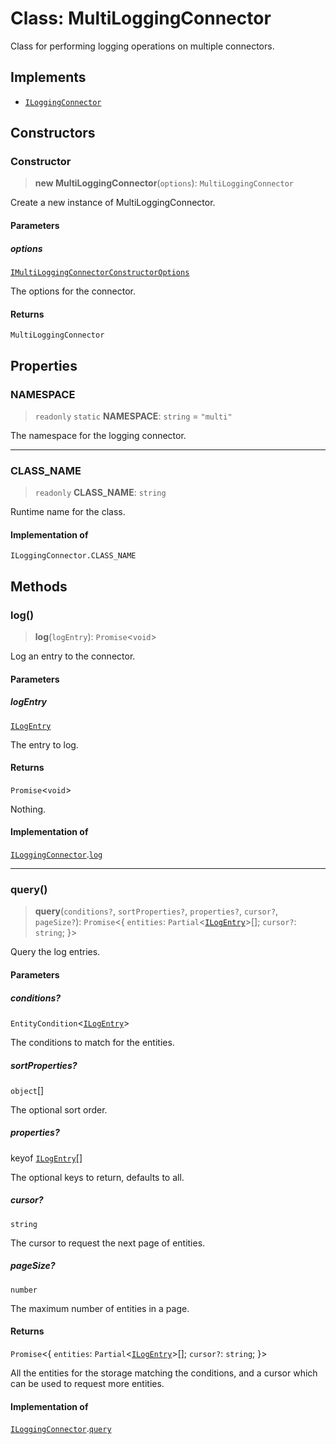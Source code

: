 # Class: MultiLoggingConnector

Class for performing logging operations on multiple connectors.

## Implements

- [`ILoggingConnector`](../interfaces/ILoggingConnector.md)

## Constructors

### Constructor

> **new MultiLoggingConnector**(`options`): `MultiLoggingConnector`

Create a new instance of MultiLoggingConnector.

#### Parameters

##### options

[`IMultiLoggingConnectorConstructorOptions`](../interfaces/IMultiLoggingConnectorConstructorOptions.md)

The options for the connector.

#### Returns

`MultiLoggingConnector`

## Properties

### NAMESPACE

> `readonly` `static` **NAMESPACE**: `string` = `"multi"`

The namespace for the logging connector.

***

### CLASS\_NAME

> `readonly` **CLASS\_NAME**: `string`

Runtime name for the class.

#### Implementation of

`ILoggingConnector.CLASS_NAME`

## Methods

### log()

> **log**(`logEntry`): `Promise`\<`void`\>

Log an entry to the connector.

#### Parameters

##### logEntry

[`ILogEntry`](../interfaces/ILogEntry.md)

The entry to log.

#### Returns

`Promise`\<`void`\>

Nothing.

#### Implementation of

[`ILoggingConnector`](../interfaces/ILoggingConnector.md).[`log`](../interfaces/ILoggingConnector.md#log)

***

### query()

> **query**(`conditions?`, `sortProperties?`, `properties?`, `cursor?`, `pageSize?`): `Promise`\<\{ `entities`: `Partial`\<[`ILogEntry`](../interfaces/ILogEntry.md)\>[]; `cursor?`: `string`; \}\>

Query the log entries.

#### Parameters

##### conditions?

`EntityCondition`\<[`ILogEntry`](../interfaces/ILogEntry.md)\>

The conditions to match for the entities.

##### sortProperties?

`object`[]

The optional sort order.

##### properties?

keyof [`ILogEntry`](../interfaces/ILogEntry.md)[]

The optional keys to return, defaults to all.

##### cursor?

`string`

The cursor to request the next page of entities.

##### pageSize?

`number`

The maximum number of entities in a page.

#### Returns

`Promise`\<\{ `entities`: `Partial`\<[`ILogEntry`](../interfaces/ILogEntry.md)\>[]; `cursor?`: `string`; \}\>

All the entities for the storage matching the conditions,
and a cursor which can be used to request more entities.

#### Implementation of

[`ILoggingConnector`](../interfaces/ILoggingConnector.md).[`query`](../interfaces/ILoggingConnector.md#query)
